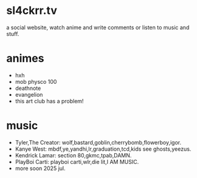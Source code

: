 # sl4ckrr.tv
a social website,
watch anime and write comments or listen to music and stuff.

# animes 
- hxh
- mob physco 100
- deathnote
- evangelion
- this art club has a problem!

# music
- Tyler,The Creator: wolf,bastard,goblin,cherrybomb,flowerboy,igor.
- Kanye West: mbdf,ye,yandhi,lr,graduation,tcd,kids see ghosts,yeezus.
- Kendrick Lamar: section 80,gkmc,tpab,DAMN.
- PlayBoi Carti: playboi carti,wlr,die lit,I AM MUSIC.
- more soon 2025 jul.
